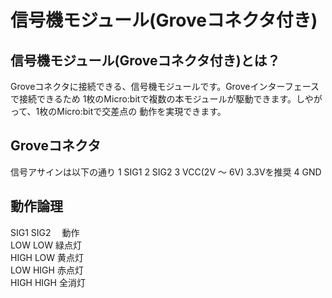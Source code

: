 # 信号機モジュール(Groveコネクタ付き)
## 信号機モジュール(Groveコネクタ付き)とは？

Groveコネクタに接続できる、信号機モジュールです。Groveインターフェースで接続できるため
1枚のMicro:bitで複数の本モジュールが駆動できます。しやがって、1枚のMicro:bitで交差点の
動作を実現できます。


## Groveコネクタ
信号アサインは以下の通り
1 SIG1
2 SIG2 
3 VCC(2V ～ 6V) 3.3Vを推奨
4 GND

## 動作論理　
SIG1 SIG2  　動作  
LOW   LOW    緑点灯  
HIGH  LOW    黄点灯  
LOW   HIGH   赤点灯  
HIGH  HIGH   全消灯  


